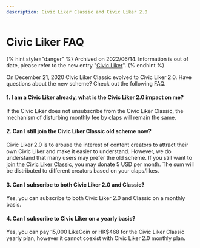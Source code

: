 ```yaml
---
description: Civic Liker Classic and Civic Liker 2.0
---
```


# Civic Liker FAQ

{% hint style="danger" %}
Archived on 2022/06/14. Information is out of date, please refer to the new entry "[Civic Liker](../../../user-guide/civic-liker/)".
{% endhint %}

On December 21, 2020 Civic Liker Classic evolved to Civic Liker 2.0. Have questions about the new scheme? Check out the following FAQ.

#### 1. &#xD;I am a Civic Liker already, what is the Civic Liker 2.0 impact on me?

If the Civic Liker does not unsubscribe from the Civic Liker Classic, the mechanism of disturbing monthly fee by claps will remain the same.

#### 2. Can I still join the Civic Liker Classic old scheme now?&#xD;

Civic Liker 2.0 is to arouse the interest of content creators to attract their own Civic Liker and make it easier to understand. However, we do understand that many users may prefer the old scheme. If you still want to [join the Civic Liker Classic](be-a-civic-liker.md#civic-liker-classic), you may donate 5 USD per month. The sum will be distributed to different creators based on your claps/likes.

#### 3. Can I subscribe to both Civic Liker 2.0  and Classic?&#xD;

Yes, you can subscribe to both Civic Liker 2.0 and Classic on a monthly basis.

#### 4.  Can I subscribe to Civic Liker on a yearly basis?

Yes, you can pay 15,000 LikeCoin or HK$468 for the Civic Liker Classic yearly plan, however it cannot coexist with Civic Liker 2.0 monthly plan.